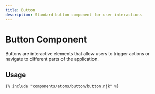 ```yaml
---
title: Button
description: Standard button component for user interactions
---
```


# Button Component

Buttons are interactive elements that allow users to trigger actions or navigate to different parts of the application.

## Usage

```njk
{% include "components/atoms/button/button.njk" %}
```

